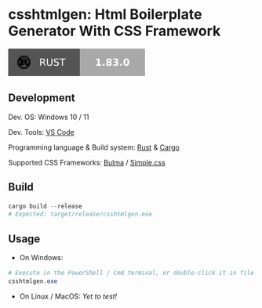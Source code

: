 # csshtmlgen: Html Boilerplate Generator With CSS Framework

[![Rust-1.83.0](./assets/rust-1.83.0-darkgrey-for-the-badge.svg)](https://www.rust-lang.org/)

## Development

Dev. OS: Windows 10 / 11

Dev. Tools: [VS Code](https://code.visualstudio.com/)

Programming language & Build system: [Rust](https://www.rust-lang.org/) & [Cargo](https://doc.rust-lang.org/cargo/index.html)

Supported CSS Frameworks: [Bulma](https://bulma.io/) / [Simple.css](https://simplecss.org/)

## Build

```powershell
cargo build --release
# Expected: target/release/csshtmlgen.exe
```

## Usage

- On Windows:

```powershell
# Execute in the PowerShell / Cmd terminal, or double-click it in file explorer directly
csshtmlgen.exe
```

- On Linux / MacOS: _Yet to test!_
